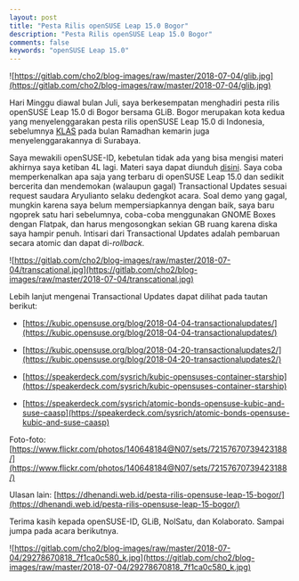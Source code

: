 ```yaml
---
layout: post
title: "Pesta Rilis openSUSE Leap 15.0 Bogor"
description: "Pesta Rilis openSUSE Leap 15.0 Bogor"
comments: false
keywords: "openSUSE Leap 15.0"
---
```


![https://gitlab.com/cho2/blog-images/raw/master/2018-07-04/glib.jpg](https://gitlab.com/cho2/blog-images/raw/master/2018-07-04/glib.jpg)

Hari Minggu diawal bulan Juli, saya berkesempatan menghadiri pesta rilis openSUSE Leap 15.0 di Bogor bersama GLiB. Bogor merupakan kota kedua yang menyelenggarakan pesta rilis openSUSE Leap 15.0 di Indonesia, sebelumnya [KLAS](https://klas.or.id/index.php/2018/06/13/selayang-pandang-pesta-rilis-opensuse-leap-15-dan-lokakarya-docker/) pada bulan Ramadhan kemarin juga menyelenggarakannya di Surabaya. 

Saya mewakili openSUSE-ID, kebetulan tidak ada yang bisa mengisi materi akhirnya saya ketiban 4L lagi.  Materi saya dapat diunduh [disini](https://github.com/cho2/slides/blob/master/openSUSE-Leap-15.0-release-party-2018/leap-15.0-kolaborato.pdf). Saya coba memperkenalkan apa saja yang terbaru di openSUSE Leap 15.0 dan sedikit bercerita dan mendemokan (walaupun gagal) Transactional Updates sesuai request saudara Aryulianto selaku dedengkot acara. Soal demo yang gagal, mungkin karena saya belum mempersiapkannya dengan baik, saya baru ngoprek satu hari sebelumnya, coba-coba menggunakan GNOME Boxes dengan Flatpak, dan harus mengosongkan sekian GB ruang karena diska saya hampir penuh. Intisari dari Transactional Updates adalah pembaruan secara atomic dan dapat di-*rollback*. 

![https://gitlab.com/cho2/blog-images/raw/master/2018-07-04/transcational.jpg](https://gitlab.com/cho2/blog-images/raw/master/2018-07-04/transcational.jpg)


Lebih lanjut mengenai Transactional Updates dapat dilihat pada tautan berikut:

* [https://kubic.opensuse.org/blog/2018-04-04-transactionalupdates/](https://kubic.opensuse.org/blog/2018-04-04-transactionalupdates/)

* [https://kubic.opensuse.org/blog/2018-04-20-transactionalupdates2/](https://kubic.opensuse.org/blog/2018-04-20-transactionalupdates2/)

* [https://speakerdeck.com/sysrich/kubic-opensuses-container-starship](https://speakerdeck.com/sysrich/kubic-opensuses-container-starship)

* [https://speakerdeck.com/sysrich/atomic-bonds-opensuse-kubic-and-suse-caasp](https://speakerdeck.com/sysrich/atomic-bonds-opensuse-kubic-and-suse-caasp)

Foto-foto: [https://www.flickr.com/photos/140648184@N07/sets/72157670739423188/](https://www.flickr.com/photos/140648184@N07/sets/72157670739423188/)

Ulasan lain: [https://dhenandi.web.id/pesta-rilis-opensuse-leap-15-bogor/](https://dhenandi.web.id/pesta-rilis-opensuse-leap-15-bogor/)

Terima kasih kepada openSUSE-ID, GLiB, NolSatu, dan Kolaborato.
Sampai jumpa pada acara berikutnya.

![https://gitlab.com/cho2/blog-images/raw/master/2018-07-04/29278670818_7f1ca0c580_k.jpg](https://gitlab.com/cho2/blog-images/raw/master/2018-07-04/29278670818_7f1ca0c580_k.jpg)

